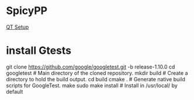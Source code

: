 # SpicyPP
[QT Setup](documentation/qtSetup.md)

# install Gtests
git clone https://github.com/google/googletest.git -b release-1.10.0
cd googletest        # Main directory of the cloned repository.
mkdir build          # Create a directory to hold the build output.
cd build
cmake .              # Generate native build scripts for GoogleTest.
make
sudo make install    # Install in /usr/local/ by default
